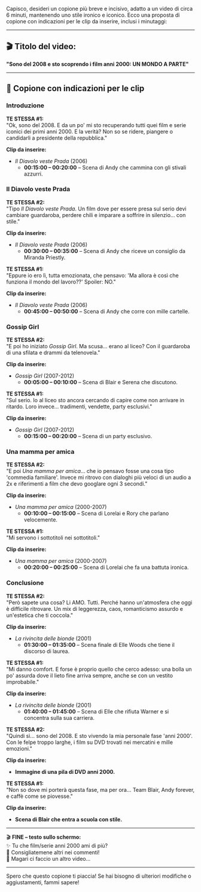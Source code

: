 Capisco, desideri un copione più breve e incisivo, adatto a un video di circa 6 minuti, mantenendo uno stile ironico e iconico. Ecco una proposta di copione con indicazioni per le clip da inserire, inclusi i minutaggi:

---

## 🎬 **Titolo del video:**  
**"Sono del 2008 e sto scoprendo i film anni 2000: UN MONDO A PARTE"**

---

## 📝 **Copione con indicazioni per le clip**

### **Introduzione**

**TE STESSA #1:**  
"Ok, sono del 2008. E da un po' mi sto recuperando tutti quei film e serie iconici dei primi anni 2000. E la verità? Non so se ridere, piangere o candidarli a presidente della repubblica."

**Clip da inserire:**  
- *Il Diavolo veste Prada* (2006)  
  - **00:15:00 – 00:20:00** – Scena di Andy che cammina con gli stivali azzurri.

### **Il Diavolo veste Prada**

**TE STESSA #2:**  
"Tipo *Il Diavolo veste Prada*. Un film dove per essere presa sul serio devi cambiare guardaroba, perdere chili e imparare a soffrire in silenzio… con stile."

**Clip da inserire:**  
- *Il Diavolo veste Prada* (2006)  
  - **00:30:00 – 00:35:00** – Scena di Andy che riceve un consiglio da Miranda Priestly.

**TE STESSA #1:**  
"Eppure io ero lì, tutta emozionata, che pensavo: 'Ma allora è così che funziona il mondo del lavoro??' Spoiler: NO."

**Clip da inserire:**  
- *Il Diavolo veste Prada* (2006)  
  - **00:45:00 – 00:50:00** – Scena di Andy che corre con mille cartelle.

### **Gossip Girl**

**TE STESSA #2:**  
"E poi ho iniziato *Gossip Girl*. Ma scusa… erano al liceo? Con il guardaroba di una sfilata e drammi da telenovela."

**Clip da inserire:**  
- *Gossip Girl* (2007-2012)  
  - **00:05:00 – 00:10:00** – Scena di Blair e Serena che discutono.

**TE STESSA #1:**  
"Sul serio. Io al liceo sto ancora cercando di capire come non arrivare in ritardo. Loro invece… tradimenti, vendette, party esclusivi."

**Clip da inserire:**  
- *Gossip Girl* (2007-2012)  
  - **00:15:00 – 00:20:00** – Scena di un party esclusivo.

### **Una mamma per amica**

**TE STESSA #2:**  
"E poi *Una mamma per amica*… che io pensavo fosse una cosa tipo 'commedia familiare'. Invece mi ritrovo con dialoghi più veloci di un audio a 2x e riferimenti a film che devo googlare ogni 3 secondi."

**Clip da inserire:**  
- *Una mamma per amica* (2000-2007)  
  - **00:10:00 – 00:15:00** – Scena di Lorelai e Rory che parlano velocemente.

**TE STESSA #1:**  
"Mi servono i sottotitoli nei sottotitoli."

**Clip da inserire:**  
- *Una mamma per amica* (2000-2007)  
  - **00:20:00 – 00:25:00** – Scena di Lorelai che fa una battuta ironica.

### **Conclusione**

**TE STESSA #2:**  
"Però sapete una cosa? Li AMO. Tutti. Perché hanno un'atmosfera che oggi è difficile ritrovare. Un mix di leggerezza, caos, romanticismo assurdo e un'estetica che ti coccola."

**Clip da inserire:**  
- *La rivincita delle bionde* (2001)  
  - **01:30:00 – 01:35:00** – Scena finale di Elle Woods che tiene il discorso di laurea.

**TE STESSA #1:**  
"Mi danno comfort. E forse è proprio quello che cerco adesso: una bolla un po' assurda dove il lieto fine arriva sempre, anche se con un vestito improbabile."

**Clip da inserire:**  
- *La rivincita delle bionde* (2001)  
  - **01:40:00 – 01:45:00** – Scena di Elle che rifiuta Warner e si concentra sulla sua carriera.

**TE STESSA #2:**  
"Quindi sì… sono del 2008. E sto vivendo la mia personale fase 'anni 2000'. Con le felpe troppo larghe, i film su DVD trovati nei mercatini e mille emozioni."

**Clip da inserire:**  
- **Immagine di una pila di DVD anni 2000.**

**TE STESSA #1:**  
"Non so dove mi porterà questa fase, ma per ora... Team Blair, Andy forever, e caffè come se piovesse."

**Clip da inserire:**  
- **Scena di Blair che entra a scuola con stile.**

---

🎬 **FINE – testo sullo schermo:**  
✨ Tu che film/serie anni 2000 ami di più?  
📼 Consigliatemene altri nei commenti!  
👀 Magari ci faccio un altro video...

---

Spero che questo copione ti piaccia! Se hai bisogno di ulteriori modifiche o aggiustamenti, fammi sapere! 
